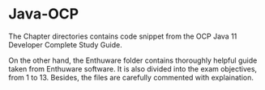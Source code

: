 # Java-OCP
The Chapter directories contains code snippet from the OCP Java 11 Developer Complete Study Guide.

On the other hand, the Enthuware folder contains thoroughly helpful guide taken from Enthuware software. It is also divided into 
the exam objectives, from 1 to 13. Besides, the files are carefully commented with explaination.
